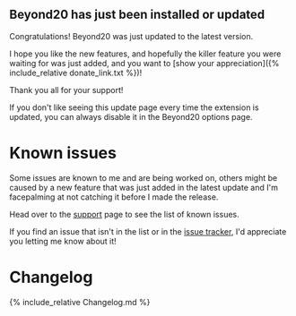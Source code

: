 ## Beyond20 has just been installed or updated

Congratulations! Beyond20 was just updated to the latest version.

I hope you like the new features, and hopefully the killer feature you were waiting for was just added, and you want to [show your appreciation]({% include_relative donate_link.txt %})!

Thank you all for your support!

If you don't like seeing this update page every time the extension is updated, you can always disable it in the Beyond20 options page.

# Known issues

Some issues are known to me and are being worked on, others might be caused by a new feature that was just added in the latest update and I'm facepalming at not catching it before I made the release. 

Head over to the [support](support) page to see the list of known issues.

If you find an issue that isn't in the list or in the [issue tracker](https://github.com/kakaroto/Beyond20/issues), I'd appreciate you letting me know about it!

# Changelog

{% include_relative Changelog.md %}